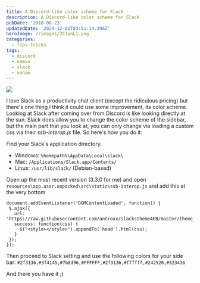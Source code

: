 ```yaml
---
title: A Discord-like color scheme for Slack
description: A Discord-like color scheme for Slack
pubDate: '2018-08-23'
updatedDate: '2024-12-01T03:51:14.396Z'
heroImage: //images/2S1pnL1.png
categories:
  - tips-tricks
tags:
  - discord
  - namvu
  - slack
  - vunam
---
```


![](/blog/images/2S1pnL1.png)

I love Slack as a productivity chat client (except the ridiculous pricing) but there's one thing I think it could use some improvement, its color scheme. Looking at Slack after coming over from Discord is like looking directly at the sun. Slack does allow you to change the color scheme of the sidebar, but the main part that you look at, you can only change via loading a custom css via their _ssb-interop.js_ file. So here's how you do it:

<!--more-->

Find your Slack's application directory.

- Windows: `%homepath%\AppData\Local\slack\`
- Mac: `/Applications/Slack.app/Contents/`
- Linux: `/usr/lib/slack/` (Debian-based)

Open up the most recent version (3.3.0 for me) and open `resources\app.asar.unpacked\src\static\ssb-interop.js` and add this at the very bottom

```
document.addEventListener('DOMContentLoaded', function() {
 $.ajax({
   url: 'https://raw.githubusercontent.com/antroxx/slackstheme4EB/master/theme_05.css',
   success: function(css) {
     $("<style></style>").appendTo('head').html(css);
   }
 });
});
```

Then proceed to Slack setting and use the following colors for your side bar: `#2f3136,#3f4145,#7b8d96,#FFFFFF,#2f3136,#ffffff,#242526,#323436`

And there you have it ;)
